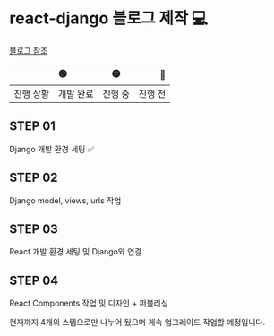 # react-django 블로그 제작 💻

[블로그 참조](https://velog.io/@tnstjd120/series/React-Django)

|   |🟢 |🟡 |🔴 
|----|:----|:----:|----:
|진행 상황|개발 완료|진행 중|진행 전

## STEP 01
Django 개발 환경 세팅 ✅

## STEP 02
Django model, views, urls 작업 

## STEP 03
React 개발 환경 세팅 및 Django와 연결

## STEP 04
React Components 작업 및 디자인 + 퍼블리싱

현재까지 4개의 스텝으로만 나누어 뒀으며 게속 업그레이드 작업할 예정입니다.